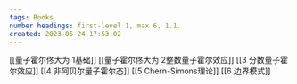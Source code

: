 ```yaml
---
tags: Books
number headings: first-level 1, max 6, 1.1.
created: 2023-05-24 17:53:02
---
```


[[量子霍尔佟大为 1基础]]
[[量子霍尔佟大为 2整数量子霍尔效应]]
[[3 分数量子霍尔效应]]
[[4 非阿贝尔量子霍尔态]]
[[5 Chern-Simons理论]]
[[6 边界模式]]